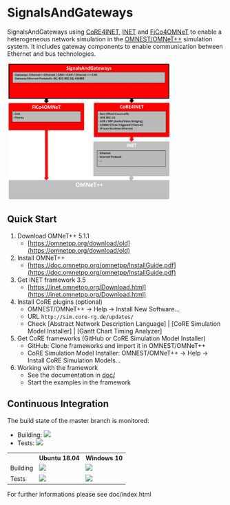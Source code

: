 # SignalsAndGateways

SignalsAndGateways using [CoRE4INET](https://github.com/CoRE-RG/CoRE4INET), [INET](https://inet.omnetpp.org/) and [FiCo4OMNeT](https://github.com/CoRE-RG/FiCo4OMNeT) to enable a heterogeneous network simulation in the [OMNEST/OMNeT++](https://omnetpp.org/) simulation system. It includes gateway components to enable communication between Ethernet and bus technologies.

<img src="/doc/images/signalsandgateways.png" alt="SignalsAndGateways Environment" width="75%">


## Quick Start
1. Download OMNeT++ 5.1.1
    * [https://omnetpp.org/download/old](https://omnetpp.org/download/old)
2. Install OMNeT++
    * [https://doc.omnetpp.org/omnetpp/InstallGuide.pdf](https://doc.omnetpp.org/omnetpp/InstallGuide.pdf)
3. Get INET framework 3.5
    * [https://inet.omnetpp.org/Download.html](https://inet.omnetpp.org/Download.html)
4. Install CoRE plugins (optional)
    * OMNEST/OMNeT++ -> Help -> Install New Software...
    * URL `http://sim.core-rg.de/updates/`
    * Check [Abstract Network Description Language] | [CoRE Simulation Model Installer] | [Gantt Chart Timing Analyzer]
5. Get CoRE frameworks (GitHub or CoRE Simulation Model Installer)
    * GitHub: Clone frameworks and import it in OMNEST/OMNeT++
    * CoRE Simulation Model Installer: OMNEST/OMNeT++ -> Help -> Install CoRE Simulation Models...
6. Working with the framework
    * See the documentation in [doc/](/doc)
    * Start the examples in the framework
    

## Continuous Integration

The build state of the master branch is monitored:
* Building:
<a href="https://jenkins.core-rg.de/job/SignalsAndGateways/job/SignalsAndGateways/lastBuild/"><img src="https://jenkins.core-rg.de/buildStatus/icon?job=SignalsAndGateways/SignalsAndGateways"></a>
* Tests:
<a href="https://jenkins.core-rg.de/job/SignalsAndGateways/job/SignalsAndGateways_tests/lastBuild/"><img src="https://jenkins.core-rg.de/buildStatus/icon?job=SignalsAndGateways/SignalsAndGateways_tests"></a>

<table>
  <tr>
    <th></th>
    <th>Ubuntu 18.04</th>
    <th>Windows 10</th>
  </tr>
  <tr>
    <td>Building</td>
    <td><a href="https://jenkins.core-rg.de/job/SignalsAndGateways/job/SignalsAndGateways/Nodes=Ubuntu_18.04/lastBuild/"><img src="https://jenkins.core-rg.de/buildStatus/icon?job=SignalsAndGateways/SignalsAndGateways/Nodes=Ubuntu_18.04"></a></td>
    <td><a href="https://jenkins.core-rg.de/job/SignalsAndGateways/job/SignalsAndGateways/Nodes=Windows_10/lastBuild/"><img src="https://jenkins.core-rg.de/buildStatus/icon?job=SignalsAndGateways/SignalsAndGateways/Nodes=Windows_10"></a></td>
  </tr>
  <tr>
    <td>Tests</td>
    <td><a href="https://jenkins.core-rg.de/job/SignalsAndGateways/job/SignalsAndGateways_tests/Nodes=Ubuntu_18.04/lastBuild/"><img src="https://jenkins.core-rg.de/buildStatus/icon?job=SignalsAndGateways/SignalsAndGateways_tests/Nodes=Ubuntu_18.04"></a></td>
    <td><a href="https://jenkins.core-rg.de/job/SignalsAndGateways/job/SignalsAndGateways_tests/Nodes=Windows_10/lastBuild/"><img src="https://jenkins.core-rg.de/buildStatus/icon?job=SignalsAndGateways/SignalsAndGateways_tests/Nodes=Windows_10"></a></td>
  </tr>
</table>

For further informations please see doc/index.html

